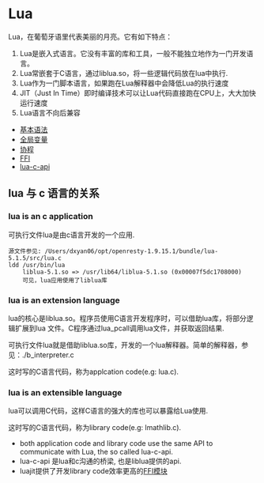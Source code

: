 # Lua

Lua，在葡萄牙语里代表美丽的月亮。它有如下特点：

1. Lua是嵌入式语言。它没有丰富的库和工具，一般不能独立地作为一门开发语言。
2. Lua常嵌套于C语言，通过liblua.so，将一些逻辑代码放在lua中执行.
3. Lua作为一门脚本语言，如果跑在Lua解释器中会降低Lua的执行速度
4. JIT（Just In Time）即时编译技术可以让Lua代码直接跑在CPU上，大大加快运行速度
5. Lua语言不向后兼容

>
- [基本语法](./expression)
- [全局变量](./environment)
- [协程](./coroutine)
- [FFI](./ffi)
- [lua-c-api](./lua-c-api)

## lua 与 c 语言的关系

### lua is an c application

可执行文件lua是由c语言开发的一个应用.

```
源文件参见: /Users/dxyan06/opt/openresty-1.9.15.1/bundle/lua-5.1.5/src/lua.c
ldd /usr/bin/lua
    liblua-5.1.so => /usr/lib64/liblua-5.1.so (0x00007f5dc1708000)
    可见，lua应用使用了liblua库
```

### lua is an extension language

lua的核心是liblua.so。程序员使用C语言开发程序时，可以借助lua库，将部分逻辑扩展到lua
文件。C程序通过lua_pcall调用lua文件，并获取返回结果.

可执行文件lua就是借助liblua.so库，开发的一个lua解释器。简单的解释器，参见：./b_interpreter.c

这时写的C语言代码，称为applcation code(e.g: lua.c).

### lua is an extensible language

lua可以调用C代码，这样C语言的强大的库也可以暴露给Lua使用.

这时写的C语言代码，称为library code(e.g: lmathlib.c).

- both application code and library code use the same API to communicate with Lua, the so called lua-c-api.
- lua-c-api 是lua和c沟通的桥梁, 也是liblua提供的api.
- luajit提供了开发library code效率更高的[FFI模块](./ffi/README.md)

